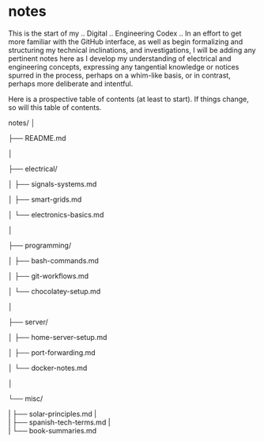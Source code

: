 # notes
This is the start of my .. Digital .. Engineering Codex ..
In an effort to get more familiar with the GitHub interface, 
as well as begin formalizing and structuring my technical inclinations, and investigations,
I will be adding any pertinent notes here 
as I develop my understanding of electrical and engineering concepts, 
expressing any tangential knowledge or notices spurred in the process,
perhaps on a whim-like basis, or in contrast, perhaps more deliberate and intentful. 

Here is a prospective table of contents (at least to start). 
If things change, so will this table of contents.

notes/
│

├── README.md

│

├── electrical/

│   ├── signals-systems.md

│   ├── smart-grids.md

│   └── electronics-basics.md

│

├── programming/

│   ├── bash-commands.md

│   ├── git-workflows.md

│   └── chocolatey-setup.md

│

├── server/

│   ├── home-server-setup.md

│   ├── port-forwarding.md

│   └── docker-notes.md

│

└── misc/

|    ├── solar-principles.md
|   
|    ├── spanish-tech-terms.md
|    
|    └── book-summaries.md



